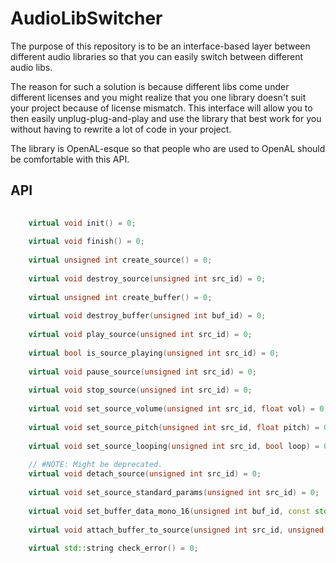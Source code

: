 # AudioLibSwitcher

The purpose of this repository is to be an interface-based layer between different audio libraries so that you can easily switch between different audio libs.

The reason for such a solution is because different libs come under different licenses and you might realize that you one library doesn't suit your project because of license mismatch. This interface will allow you to then easily unplug-plug-and-play and use the library that best work for you without having to rewrite a lot of code in your project.

The library is OpenAL-esque so that people who are used to OpenAL should be comfortable with this API.

## API
```cpp
  
    virtual void init() = 0;
    
    virtual void finish() = 0;
  
    virtual unsigned int create_source() = 0;
    
    virtual void destroy_source(unsigned int src_id) = 0;
    
    virtual unsigned int create_buffer() = 0;
    
    virtual void destroy_buffer(unsigned int buf_id) = 0;
    
    virtual void play_source(unsigned int src_id) = 0;
    
    virtual bool is_source_playing(unsigned int src_id) = 0;
    
    virtual void pause_source(unsigned int src_id) = 0;
    
    virtual void stop_source(unsigned int src_id) = 0;
    
    virtual void set_source_volume(unsigned int src_id, float vol) = 0;
    
    virtual void set_source_pitch(unsigned int src_id, float pitch) = 0;
    
    virtual void set_source_looping(unsigned int src_id, bool loop) = 0;
    
    // #NOTE: Might be deprecated.
    virtual void detach_source(unsigned int src_id) = 0;
    
    virtual void set_source_standard_params(unsigned int src_id) = 0;
    
    virtual void set_buffer_data_mono_16(unsigned int buf_id, const std::vector<short>& buffer, int sample_rate) = 0;
    
    virtual void attach_buffer_to_source(unsigned int src_id, unsigned int buf_id) = 0;
    
    virtual std::string check_error() = 0;
```

